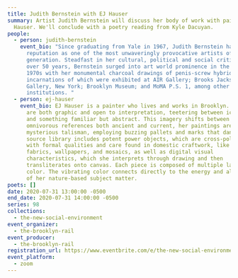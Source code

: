 ```yaml
---
title: Judith Bernstein with EJ Hauser
summary: Artist Judith Bernstein will discuss her body of work with painter, EJ
  Hauser. We'll conclude with a poetry reading from Kyle Dacuyan.
people:
  - person: judith-bernstein
    event_bio: "Since graduating from Yale in 1967, Judith Bernstein has developed a
      reputation as one of the most unwaveringly provocative artists of her
      generation. Steadfast in her cultural, political and social critique for
      over 50 years, Bernstein surged into art world prominence in the early
      1970s with her monumental charcoal drawings of penis-screw hybrids; early
      incarnations of which were exhibited at AIR Gallery; Brooks Jackson Iolas
      Gallery, New York; Brooklyn Museum; and MoMA P.S. 1, among other
      institutions. "
  - person: ej-hauser
    event_bio: EJ Hauser is a painter who lives and works in Brooklyn. Her paintings
      are both graphic and open to interpretation, teetering between iconography
      and something familiar but abstract. This imagery shifts between
      omnivorous references both ancient and current, her paintings are a
      mysterious talisman, employing buzzing pallets and marks that dance. EJ’s
      source library includes potent power objects, which are cross-pollinated
      with formal qualities and care found in domestic craftwork, like rugs,
      fabrics, wallpapers, and mosaics, as well as digital visual
      characteristics, which she interprets through drawing and then
      transliterates onto canvas. Each piece is composed of multiple layers of
      color. The vibrating color connects directly to the energy and aliveness
      of her nature-based subject matter.
poets: []
date: 2020-07-31 13:00:00 -0500
end_date: 2020-07-31 14:00:00 -0500
series: 98
collections:
  - the-new-social-environment
event_organizer:
  - the-brooklyn-rail
event_producer:
  - the-brooklyn-rail
registration_url: https://www.eventbrite.com/e/the-new-social-environment-98-judith-bernstein-tickets-114678638896
event_platform:
  - zoom
---
```

